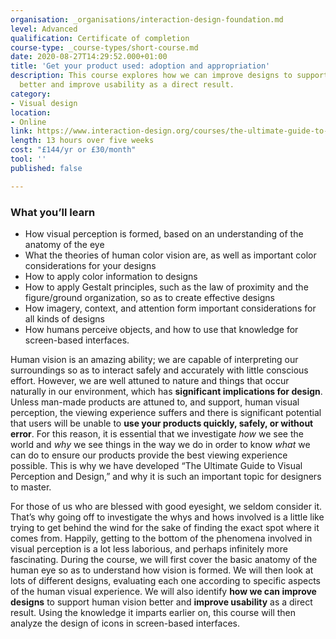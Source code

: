 ```yaml
---
organisation: _organisations/interaction-design-foundation.md
level: Advanced
qualification: Certificate of completion
course-type: _course-types/short-course.md
date: 2020-08-27T14:29:52.000+01:00
title: 'Get your product used: adoption and appropriation'
description: This course explores how we can improve designs to support human vision
  better and improve usability as a direct result.
category:
- Visual design
location:
- Online
link: https://www.interaction-design.org/courses/the-ultimate-guide-to-visual-perception-and-design
length: 13 hours over five weeks
cost: "£144/yr or £30/month"
tool: ''
published: false

---
```

### What you’ll learn

* How visual perception is formed, based on an understanding of the anatomy of the eye
* What the theories of human color vision are, as well as important color considerations for your designs
* How to apply color information to designs
* How to apply Gestalt principles, such as the law of proximity and the figure/ground organization, so as to create effective designs
* How imagery, context, and attention form important considerations for all kinds of designs
* How humans perceive objects, and how to use that knowledge for screen-based interfaces.

Human vision is an amazing ability; we are capable of interpreting our surroundings so as to interact safely and accurately with little conscious effort. However, we are well attuned to nature and things that occur naturally in our environment, which has **significant implications for design**. Unless man-made products are attuned to, and support, human visual perception, the viewing experience suffers and there is significant potential that users will be unable to **use your products quickly, safely, or without error**. For this reason, it is essential that we investigate _how_ we see the world and _why_ we see things in the way we do in order to know _what_ we can do to ensure our products provide the best viewing experience possible. This is why we have developed “The Ultimate Guide to Visual Perception and Design,” and why it is such an important topic for designers to master.

For those of us who are blessed with good eyesight, we seldom consider it. That’s why going off to investigate the whys and hows involved is a little like trying to get behind the wind for the sake of finding the exact spot where it comes from. Happily, getting to the bottom of the phenomena involved in visual perception is a lot less laborious, and perhaps infinitely more fascinating. During the course, we will first cover the basic anatomy of the human eye so as to understand how vision is formed. We will then look at lots of different designs, evaluating each one according to specific aspects of the human visual experience. We will also identify **how we can improve designs** to support human vision better and **improve usability** as a direct result. Using the knowledge it imparts earlier on, this course will then analyze the design of icons in screen-based interfaces.